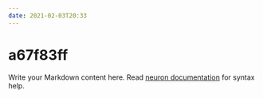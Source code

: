 ```yaml
---
date: 2021-02-03T20:33
---
```


# a67f83ff

Write your Markdown content here. Read [neuron documentation](https://neuron.zettel.page/2011404.html) for syntax help.

